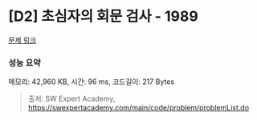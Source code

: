 # [D2] 초심자의 회문 검사 - 1989 

[문제 링크](https://swexpertacademy.com/main/code/problem/problemDetail.do?contestProbId=AV5PyTLqAf4DFAUq) 

### 성능 요약

메모리: 42,960 KB, 시간: 96 ms, 코드길이: 217 Bytes



> 출처: SW Expert Academy, https://swexpertacademy.com/main/code/problem/problemList.do